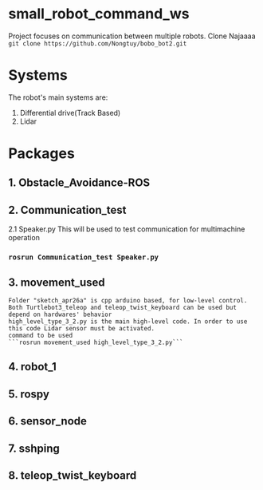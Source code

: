 # small_robot_command_ws
Project focuses on communication between multiple robots.
Clone Najaaaa
```git clone https://github.com/Nongtuy/bobo_bot2.git```
# Systems
The robot's main systems are:
1. Differential drive(Track Based)
2. Lidar
# Packages
## 1. Obstacle_Avoidance-ROS
## 2. Communication_test
 2.1 Speaker.py This will be used to test communication for multimachine operation
### ```rosrun Communication_test Speaker.py```
## 3. movement_used
    Folder "sketch_apr26a" is cpp arduino based, for low-level control.
    Both Turtlebot3_teleop and teleop_twist_keyboard can be used but   depend on hardwares' behavior
    high_level_type_3_2.py is the main high-level code. In order to use this code Lidar sensor must be activated.
    command to be used
    ```rosrun movement_used high_level_type_3_2.py``` 
## 4. robot_1
## 5. rospy
## 6. sensor_node
## 7. sshping
## 8. teleop_twist_keyboard
